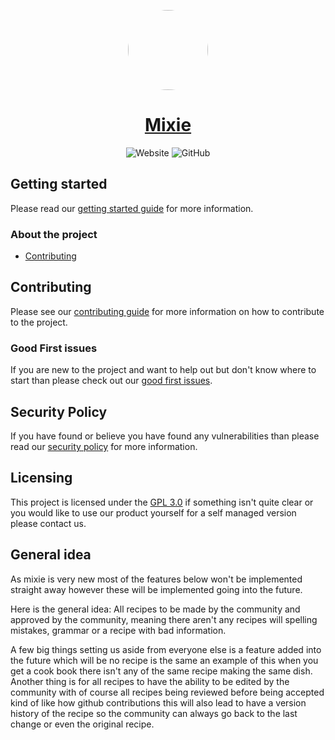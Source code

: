 <p align="center">
  <a href="https://www.mixiecooking.com/">
    <img src="https://www.mixiecooking.com/icons/icon_x128.jpg" style="border-radius: 9999px" height="128">
    <h1 align="center">Mixie</h1>
  </a>
</p>

<p align="center">
    <img alt="Website" src="https://img.shields.io/website?down_color=red&down_message=Offline&label=Website&up_message=Online&url=https%3A%2F%2Fwww.mixiecooking.com">
    <img alt="GitHub" src="https://img.shields.io/github/license/eirfire/mixie?color=blue">
    <!-- <img alt="GitHub Workflow Status (with branch)" src="https://img.shields.io/github/actions/workflow/status/eirfire/mixie/intergrate.yml?branch=master"> -->
</p>

## Getting started

Please read our [getting started guide](./GETTING_STARTED.md) for more information.

### About the project

- [Contributing](./CONTRIBUTING.md)

## Contributing

Please see our [contributing guide](./CONTRIBUTING.md) for more information on how to contribute to the project.

### Good First issues

If you are new to the project and want to help out but don't know where to start than please check out our [good first issues](https://github.com/Eirfire/Mixie/issues?q=is%3Aopen+is%3Aissue+label%3A%22good+first+issue%22).

## Security Policy

If you have found or believe you have found any vulnerabilities than please read our [security policy](./SECURITY.md) for more information.

## Licensing

This project is licensed under the [GPL 3.0](./LICENSE) if something isn't quite clear or you would like to use our product yourself for a self managed version please contact us. 

## General idea

As mixie is very new most of the features below won't be implemented straight away however these will be implemented going into the future.

Here is the general idea: All recipes to be made by the community and approved by the community, meaning there aren't any recipes will spelling mistakes, grammar or a recipe with bad information.

A few big things setting us aside from everyone else is a feature added into the future which will be no recipe is the same an example of this when you get a cook book there isn't any of the same recipe making the same dish. Another thing is for all recipes to have the ability to be edited by the community with of course all recipes being reviewed before being accepted kind of like how github contributions this will also lead to have a version history of the recipe so the community can always go back to the last change or even the original recipe.